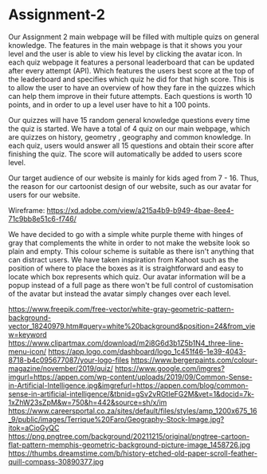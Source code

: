 # Assignment-2 #

<!--Kawizz-->
Our Assignment 2 main webpage will be filled with multiple quizs on general knowledge. The features in the main webpage is that it shows you your level and the user is able to view his level by clicking the avatar icon.  In each quiz webpage it features a personal leaderboard that can be updated after every attempt (API). Which features the users best score at the top of the leaderboard and specifies which quiz he did for that high score. This is to allow the user to have an overview of how they fare in the quizzes which can help them improve in their future attempts. Each questions is worth 10 points, and in order to up a level user have to hit a 100 points.

Our quizzes will have 15 random general knowledge questions every time the quiz is started. We have a total of 4 quiz on our main webpage, which are quizzes on history, geometry , geography and common knowledge. In each quiz, users would answer all 15 questions and obtain their score after finishing the quiz. The score will automatically be added to users score level. 
 
 Our target audience of our website is mainly for kids aged from 7 - 16. Thus, the reason for our cartoonist design of our website, such as our avatar for users for our website. 

 Wireframe: https://xd.adobe.com/view/a215a4b9-b949-4bae-8ee4-71c9bb8e51c6-f746/


<!--Design process-->
We have decided to go with a simple white purple theme with hinges of gray that complements the white in order to not make the website look so plain and empty. This colour scheme is suitable as there isn't anything that can distract users. We have taken inspiration from Kahoot such as the position of where to place the boxes as it is straightforward and easy to locate which box represents which quiz. Our avatar information will be a popup instead of a full page as there won't be full control of customisation of the avatar but instead the avatar simply changes over each level. 

<!--Features-->


<!--Technologies used-->

<!--Credits-->
<!--Media-->
https://www.freepik.com/free-vector/white-gray-geometric-pattern-background-vector_18240979.htm#query=white%20background&position=24&from_view=keyword
https://www.clipartmax.com/download/m2i8G6d3b1Z5b1N4_three-line-menu-icon/
https://app.logo.com/dashboard/logo_1c451f46-1e39-4043-8718-b4c095677087/your-logo-files
https://www.bergerpaints.com/colour-magazine/november/2019/quiz/
https://www.google.com/imgres?imgurl=https://appen.com/wp-content/uploads/2019/09/Common-Sense-in-Artificial-Intelligence.jpg&imgrefurl=https://appen.com/blog/common-sense-in-artificial-intelligence/&tbnid=gSv2vRGtIeFG2M&vet=1&docid=7k-1xZhW23sZpM&w=750&h=442&source=sh/x/im
https://www.careersportal.co.za/sites/default/files/styles/amp_1200x675_16_9/public/images/Terrique%20Faro/Geography-Stock-Image.jpg?itok=aCioGyQC
https://png.pngtree.com/background/20211215/original/pngtree-cartoon-flat-pattern-memphis-geometric-background-picture-image_1458726.jpg
https://thumbs.dreamstime.com/b/history-etched-old-paper-scroll-feather-quill-compass-30890377.jpg